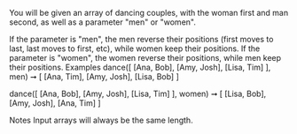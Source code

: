 You will be given an array of dancing couples, with the woman first and man second, as well as a parameter "men" or "women".

If the parameter is "men", the men reverse their positions (first moves to last, last moves to first, etc), while women keep their positions.
If the parameter is "women", the women reverse their positions, while men keep their positions.
Examples
dance([
  [Ana, Bob],
  [Amy, Josh],
  [Lisa, Tim]
], men) ➞ [
  [Ana, Tim],
  [Amy, Josh],
  [Lisa, Bob]
]

dance([
  [Ana, Bob],
  [Amy, Josh],
  [Lisa, Tim]
], women) ➞ [
  [Lisa, Bob],
  [Amy, Josh],
  [Ana, Tim]
]

Notes
Input arrays will always be the same length.